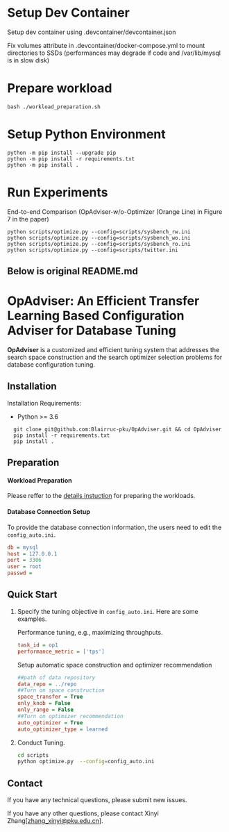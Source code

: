 # Setup Dev Container
Setup dev container using .devcontainer/devcontainer.json

Fix volumes attribute in .devcontainer/docker-compose.yml to mount directories to SSDs (performances may degrade if code and /var/lib/mysql is in slow disk)
# Prepare workload
```shell
bash ./workload_preparation.sh
```
# Setup Python Environment
```shell
python -m pip install --upgrade pip
python -m pip install -r requirements.txt
python -m pip install .
```
# Run Experiments
End-to-end Comparison (OpAdviser-w/o-Optimizer (Orange Line) in Figure 7 in the paper)
```shell
python scripts/optimize.py --config=scripts/sysbench_rw.ini
python scripts/optimize.py --config=scripts/sysbench_wo.ini
python scripts/optimize.py --config=scripts/sysbench_ro.ini
python scripts/optimize.py --config=scripts/twitter.ini
```

Below is original README.md
---
# OpAdviser: An Efficient Transfer Learning Based Configuration Adviser for Database Tuning

**OpAdviser** is a customized and efficient tuning system that  addresses the search space construction and the search optimizer selection  problems for database configuration tuning.



## Installation 
Installation Requirements:
- Python >= 3.6 

 ```shell
   git clone git@github.com:Blairruc-pku/OpAdviser.git && cd OpAdviser
   pip install -r requirements.txt
   pip install .
   ```




## Preparation 
####  Workload Preparation 
Please reffer to the <a href="https://github.com/Blairruc-pku/OpAdviser/blob/main/documents/workload_prepare.md" target="_blank" rel="nofollow">details instuction</a>  for preparing the workloads.
####  Database Connection Setup
To provide the database connection information, the users need to edit the `config_auto.ini`.
```ini
db = mysql
host = 127.0.0.1
port = 3306
user = root
passwd =
  ```

## Quick Start

 
1. Specify the tuning objective in `config_auto.ini`. Here are some examples.


    Performance tuning, e.g., maximizing throughputs.
    ```ini
    task_id = op1
    performance_metric = ['tps']
    ```
    
    Setup automatic space construction and optimizer recommendation
    ```ini
    ##path of data repository
    data_repo = ../repo
    ##Turn on space construction
    space_transfer = True
    only_knob = False
    only_range = False
    ##Turn on optimizer recommendation
    auto_optimizer = True
    auto_optimizer_type = learned
    ```

2. Conduct Tuning.
    ```bash
    cd scripts
    python optimize.py  --config=config_auto.ini
    ```
 

## Contact

If you have any technical questions, please submit new issues.

If you have any other questions, please contact Xinyi Zhang[zhang_xinyi@pku.edu.cn].
